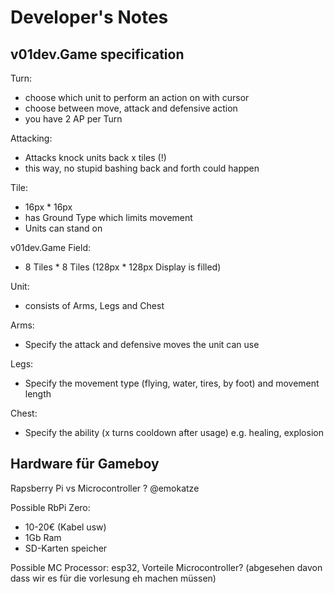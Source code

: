 Developer's Notes
==================

v01dev.Game specification
------------------

Turn:
- choose which unit to perform an action on with cursor
- choose between move, attack and defensive action
- you have 2 AP per Turn

Attacking:
- Attacks knock units back x tiles (!)
- this way, no stupid bashing back and forth could happen


Tile: <br />
- 16px * 16px <br />
- has Ground Type which limits movement <br />
- Units can stand on

v01dev.Game Field: <br />
- 8 Tiles * 8 Tiles (128px * 128px Display is filled)

Unit: <br />
- consists of Arms, Legs and Chest

Arms: <br />
- Specify the attack and defensive moves the unit can use

Legs: <br />
- Specify the movement type (flying, water, tires, by foot) and movement length

Chest: <br />
- Specify the ability (x turns cooldown after usage) e.g. healing, explosion

Hardware für Gameboy
--------------------
Rapsberry Pi vs Microcontroller ? @emokatze


Possible RbPi Zero: <br />
- 10-20€ (Kabel usw) <br />
- 1Gb Ram <br />
- SD-Karten speicher <br />


Possible MC Processor: esp32,
Vorteile Microcontroller? (abgesehen davon dass wir es für die vorlesung eh machen müssen)